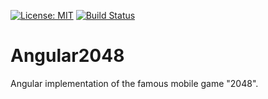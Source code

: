 [![License: MIT](https://img.shields.io/badge/License-MIT-yellow.svg)](https://opensource.org/licenses/MIT)
[![Build Status](https://travis-ci.org/SoftwareKater/angular2048.svg?branch=master)](https://travis-ci.org/SoftwareKater/angular2048)

# Angular2048

Angular implementation of the famous mobile game "2048".
